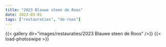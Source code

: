 ```yaml
---
title: "2023 Blauwe steen de Roos"
date: 2023-03-01
tags: ["restauraties", "de-roos"]
---
```


{{< gallery dir="images/restauraties/2023 Blauwe steen de Roos" />}}
{{< load-photoswipe >}}